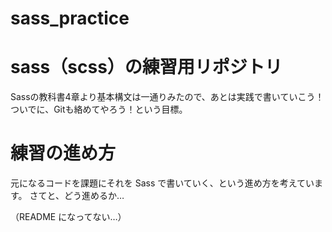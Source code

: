sass_practice
==========

# sass（scss）の練習用リポジトリ
Sassの教科書4章より基本構文は一通りみたので、あとは実践で書いていこう！
ついでに、Gitも絡めてやろう！という目標。

# 練習の進め方
元になるコードを課題にそれを Sass で書いていく、という進め方を考えています。
さてと、どう進めるか…

（README になってない…）
